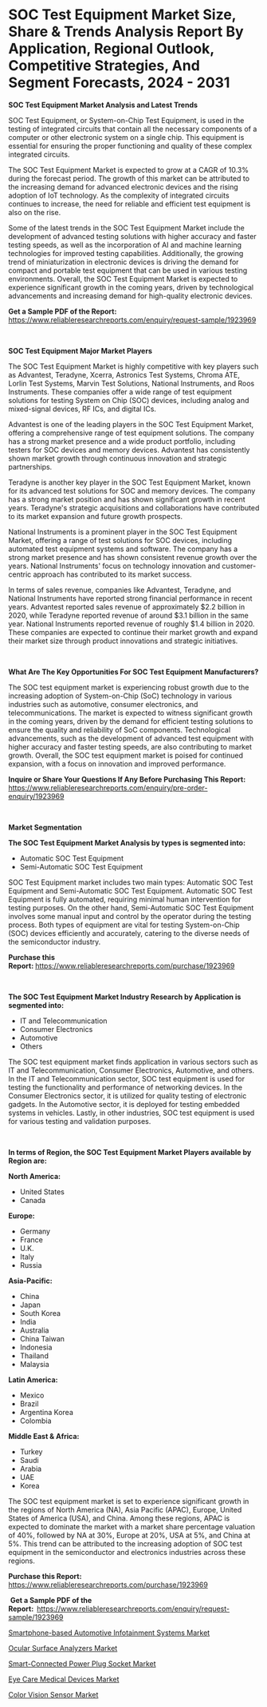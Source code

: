 <p><h1>SOC Test Equipment Market Size, Share & Trends Analysis Report By Application, Regional Outlook, Competitive Strategies, And Segment Forecasts, 2024 - 2031</h1></p><p><strong>SOC Test Equipment Market Analysis and Latest Trends</strong></p>
<p><p>SOC Test Equipment, or System-on-Chip Test Equipment, is used in the testing of integrated circuits that contain all the necessary components of a computer or other electronic system on a single chip. This equipment is essential for ensuring the proper functioning and quality of these complex integrated circuits.</p><p>The SOC Test Equipment Market is expected to grow at a CAGR of 10.3% during the forecast period. The growth of this market can be attributed to the increasing demand for advanced electronic devices and the rising adoption of IoT technology. As the complexity of integrated circuits continues to increase, the need for reliable and efficient test equipment is also on the rise.</p><p>Some of the latest trends in the SOC Test Equipment Market include the development of advanced testing solutions with higher accuracy and faster testing speeds, as well as the incorporation of AI and machine learning technologies for improved testing capabilities. Additionally, the growing trend of miniaturization in electronic devices is driving the demand for compact and portable test equipment that can be used in various testing environments. Overall, the SOC Test Equipment Market is expected to experience significant growth in the coming years, driven by technological advancements and increasing demand for high-quality electronic devices.</p></p>
<p><strong>Get a Sample PDF of the Report:&nbsp;</strong> <a href="https://www.reliableresearchreports.com/enquiry/request-sample/1923969">https://www.reliableresearchreports.com/enquiry/request-sample/1923969</a></p>
<p>&nbsp;</p>
<p><strong>SOC Test Equipment Major Market Players</strong></p>
<p><p>The SOC Test Equipment Market is highly competitive with key players such as Advantest, Teradyne, Xcerra, Astronics Test Systems, Chroma ATE, Lorlin Test Systems, Marvin Test Solutions, National Instruments, and Roos Instruments. These companies offer a wide range of test equipment solutions for testing System on Chip (SOC) devices, including analog and mixed-signal devices, RF ICs, and digital ICs.</p><p>Advantest is one of the leading players in the SOC Test Equipment Market, offering a comprehensive range of test equipment solutions. The company has a strong market presence and a wide product portfolio, including testers for SOC devices and memory devices. Advantest has consistently shown market growth through continuous innovation and strategic partnerships.</p><p>Teradyne is another key player in the SOC Test Equipment Market, known for its advanced test solutions for SOC and memory devices. The company has a strong market position and has shown significant growth in recent years. Teradyne's strategic acquisitions and collaborations have contributed to its market expansion and future growth prospects.</p><p>National Instruments is a prominent player in the SOC Test Equipment Market, offering a range of test solutions for SOC devices, including automated test equipment systems and software. The company has a strong market presence and has shown consistent revenue growth over the years. National Instruments' focus on technology innovation and customer-centric approach has contributed to its market success.</p><p>In terms of sales revenue, companies like Advantest, Teradyne, and National Instruments have reported strong financial performance in recent years. Advantest reported sales revenue of approximately $2.2 billion in 2020, while Teradyne reported revenue of around $3.1 billion in the same year. National Instruments reported revenue of roughly $1.4 billion in 2020. These companies are expected to continue their market growth and expand their market size through product innovations and strategic initiatives.</p></p>
<p>&nbsp;</p>
<p><strong>What Are The Key Opportunities For SOC Test Equipment Manufacturers?</strong></p>
<p><p>The SOC test equipment market is experiencing robust growth due to the increasing adoption of System-on-Chip (SoC) technology in various industries such as automotive, consumer electronics, and telecommunications. The market is expected to witness significant growth in the coming years, driven by the demand for efficient testing solutions to ensure the quality and reliability of SoC components. Technological advancements, such as the development of advanced test equipment with higher accuracy and faster testing speeds, are also contributing to market growth. Overall, the SOC test equipment market is poised for continued expansion, with a focus on innovation and improved performance.</p></p>
<p><strong>Inquire or Share Your Questions If Any Before Purchasing This Report:</strong> <a href="https://www.reliableresearchreports.com/enquiry/pre-order-enquiry/1923969">https://www.reliableresearchreports.com/enquiry/pre-order-enquiry/1923969</a></p>
<p>&nbsp;</p>
<p><strong>Market Segmentation</strong></p>
<p><strong>The SOC Test Equipment Market Analysis by types is segmented into:</strong></p>
<p><ul><li>Automatic SOC Test Equipment</li><li>Semi-Automatic SOC Test Equipment</li></ul></p>
<p><p>SOC Test Equipment market includes two main types: Automatic SOC Test Equipment and Semi-Automatic SOC Test Equipment. Automatic SOC Test Equipment is fully automated, requiring minimal human intervention for testing purposes. On the other hand, Semi-Automatic SOC Test Equipment involves some manual input and control by the operator during the testing process. Both types of equipment are vital for testing System-on-Chip (SOC) devices efficiently and accurately, catering to the diverse needs of the semiconductor industry.</p></p>
<p><strong>Purchase this Report:&nbsp;</strong><a href="https://www.reliableresearchreports.com/purchase/1923969">https://www.reliableresearchreports.com/purchase/1923969</a></p>
<p>&nbsp;</p>
<p><strong>The SOC Test Equipment Market Industry Research by Application is segmented into:</strong></p>
<p><ul><li>IT and Telecommunication</li><li>Consumer Electronics</li><li>Automotive</li><li>Others</li></ul></p>
<p><p>The SOC test equipment market finds application in various sectors such as IT and Telecommunication, Consumer Electronics, Automotive, and others. In the IT and Telecommunication sector, SOC test equipment is used for testing the functionality and performance of networking devices. In the Consumer Electronics sector, it is utilized for quality testing of electronic gadgets. In the Automotive sector, it is deployed for testing embedded systems in vehicles. Lastly, in other industries, SOC test equipment is used for various testing and validation purposes.</p></p>
<p>&nbsp;</p>
<p><strong>In terms of Region, the SOC Test Equipment Market Players available by Region are:</strong></p>
<p>
    <p> <strong> North America: </strong>
        <ul>
            <li>United States</li>
            <li>Canada</li>
        </ul>
        </p> 
    <p> <strong> Europe: </strong>
        <ul>
            <li>Germany</li>
            <li>France</li>
            <li>U.K.</li>
            <li>Italy</li>
            <li>Russia</li>
        </ul>
        </p> 
    <p> <strong> Asia-Pacific: </strong>
        <ul>
            <li>China</li>
            <li>Japan</li>
            <li>South Korea</li>
            <li>India</li>
            <li>Australia</li>
            <li>China Taiwan</li>
            <li>Indonesia</li>
            <li>Thailand</li>
            <li>Malaysia</li>
        </ul>
        </p> 
    <p> <strong> Latin America: </strong>
        <ul>
            <li>Mexico</li>
            <li>Brazil</li>
            <li>Argentina Korea</li>
            <li>Colombia</li>
        </ul>
        </p> 
    <p> <strong> Middle East & Africa: </strong>
        <ul>
            <li>Turkey</li>
            <li>Saudi</li>
            <li>Arabia</li>
            <li>UAE</li>
            <li>Korea</li>
        </ul>
    </p>
    </p>
<p><p>The SOC test equipment market is set to experience significant growth in the regions of North America (NA), Asia Pacific (APAC), Europe, United States of America (USA), and China. Among these regions, APAC is expected to dominate the market with a market share percentage valuation of 40%, followed by NA at 30%, Europe at 20%, USA at 5%, and China at 5%. This trend can be attributed to the increasing adoption of SOC test equipment in the semiconductor and electronics industries across these regions.</p></p>
<p><strong>Purchase this Report: </strong><a href="https://www.reliableresearchreports.com/purchase/1923969">https://www.reliableresearchreports.com/purchase/1923969</a></p>
<p>&nbsp;<strong>Get a Sample PDF of the Report:&nbsp;&nbsp;</strong><a href="https://www.reliableresearchreports.com/enquiry/request-sample/1923969">https://www.reliableresearchreports.com/enquiry/request-sample/1923969</a></p>
<p><strong></strong></p>
<p><p><a href="https://github.com/beatblasta/Market-Research-Report-List-2/blob/main/smartphone-based-automotive-infotainment-systems-market.md">Smartphone-based Automotive Infotainment Systems Market</a></p><p><a href="https://butternut-bug-553.notion.site/Ocular-Surface-Analyzers-Market-Size-Growth-Outlook-from-2024-to-2031-projecting-at-Market-s-Trend-453e6af6e40f471b8a25a32d55c66dcc">Ocular Surface Analyzers Market</a></p><p><a href="https://github.com/angelajermaine/Market-Research-Report-List-2/blob/main/smart-connected-power-plug-socket-market.md">Smart-Connected Power Plug Socket Market</a></p><p><a href="https://invited-way-688.notion.site/Eye-Care-Medical-Devices-Market-Provides-a-Comprehensive-Analysis-Including-a-Macro-Overview-of-the--31d0655340884b3a982ee62670499196">Eye Care Medical Devices Market</a></p><p><a href="https://view.publitas.com/reportprime-1/color-vision-sensor-market-analysis-and-market-size-global-industry-overview-market-segmentation-and-forecast-2024-to-2031/">Color Vision Sensor Market</a></p></p>